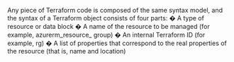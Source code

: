 Any piece of Terraform code is composed of the same syntax model, and the syntax
of a Terraform object consists of four parts:
� A type of resource or data block
� A name of the resource to be managed (for example, azurerm_resource_
group)
� An internal Terraform ID (for example, rg)
� A list of properties that correspond to the real properties of the resource (that is,
name and location)

